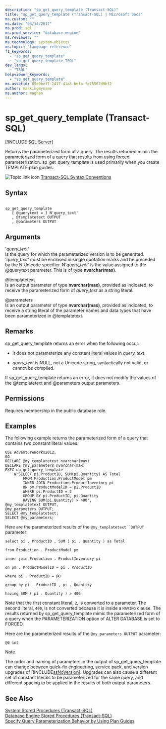 ```yaml
---
description: "sp_get_query_template (Transact-SQL)"
title: "sp_get_query_template (Transact-SQL) | Microsoft Docs"
ms.custom: ""
ms.date: "03/14/2017"
ms.prod: sql
ms.prod_service: "database-engine"
ms.reviewer: ""
ms.technology: system-objects
ms.topic: "language-reference"
f1_keywords: 
  - "sp_get_query_template"
  - "sp_get_query_template_TSQL"
dev_langs: 
  - "TSQL"
helpviewer_keywords: 
  - "sp_get_query_template"
ms.assetid: 85e9bef7-2417-41a8-befa-fe75507d9bf2
author: markingmyname
ms.author: maghan
---
```

# sp_get_query_template (Transact-SQL)
[!INCLUDE [SQL Server](../../includes/applies-to-version/sqlserver.md)]

  Returns the parameterized form of a query. The results returned mimic the parameterized form of a query that results from using forced parameterization. sp_get_query_template is used primarily when you create TEMPLATE plan guides.  
  
 ![Topic link icon](../../database-engine/configure-windows/media/topic-link.gif "Topic link icon") [Transact-SQL Syntax Conventions](../../t-sql/language-elements/transact-sql-syntax-conventions-transact-sql.md)  
  
## Syntax  
  
```  
  
sp_get_query_template  
   [ @querytext = ] N'query_text'  
   , @templatetext OUTPUT   
   , @parameters OUTPUT   
```  
  
## Arguments  
 '*query_text*'  
 Is the query for which the parameterized version is to be generated. '*query_text*' must be enclosed in single quotation marks and be preceded by the N Unicode specifier. N'*query_text*' is the value assigned to the @querytext parameter. This is of type **nvarchar(max)**.  
  
 @templatetext  
 Is an output parameter of type **nvarchar(max)**, provided as indicated, to receive the parameterized form of *query_text* as a string literal.  
  
 @parameters  
 Is an output parameter of type **nvarchar(max)**, provided as indicated, to receive a string literal of the parameter names and data types that have been parameterized in @templatetext.  
  
## Remarks  
 sp_get_query_template returns an error when the following occur:  
  
-   It does not parameterize any constant literal values in *query_text*.  
  
-   *query_text* is NULL, not a Unicode string, syntactically not valid, or cannot be compiled.  
  
 If sp_get_query_template returns an error, it does not modify the values of the @templatetext and @parameters output parameters.  
  
## Permissions  
 Requires membership in the public database role.  
  
## Examples  
 The following example returns the parameterized form of a query that contains two constant literal values.  
  
```  
USE AdventureWorks2012;  
GO  
DECLARE @my_templatetext nvarchar(max)  
DECLARE @my_parameters nvarchar(max)  
EXEC sp_get_query_template   
    N'SELECT pi.ProductID, SUM(pi.Quantity) AS Total  
        FROM Production.ProductModel pm   
        INNER JOIN Production.ProductInventory pi  
        ON pm.ProductModelID = pi.ProductID  
        WHERE pi.ProductID = 2  
        GROUP BY pi.ProductID, pi.Quantity  
        HAVING SUM(pi.Quantity) > 400',  
@my_templatetext OUTPUT,  
@my_parameters OUTPUT;  
SELECT @my_templatetext;  
SELECT @my_parameters;  
```  
  
 Here are the parameterized results of the `@my_templatetext``OUTPUT` parameter:  
  
 `select pi . ProductID , SUM ( pi . Quantity ) as Total`  
  
 `from Production . ProductModel pm`  
  
 `inner join Production . ProductInventory pi`  
  
 `on pm . ProductModelID = pi . ProductID`  
  
 `where pi . ProductID = @0`  
  
 `group by pi . ProductID , pi . Quantity`  
  
 `having SUM ( pi . Quantity ) > 400`  
  
 Note that the first constant literal, `2`, is converted to a parameter. The second literal, `400`, is not converted because it is inside a `HAVING` clause. The results returned by sp_get_query_template mimic the parameterized form of a query when the PARAMETERIZATION option of ALTER DATABASE is set to FORCED.  
  
 Here are the parameterized results of the `@my_parameters OUTPUT` parameter:  
  
```  
@0 int  
```  
  
> [!NOTE]  
>  The order and naming of parameters in the output of sp_get_query_template can change between quick-fix engineering, service pack, and version upgrades of [!INCLUDE[ssNoVersion](../../includes/ssnoversion-md.md)]. Upgrades can also cause a different set of constant literals to be parameterized for the same query, and different spacing to be applied in the results of both output parameters.  
  
## See Also  
 [System Stored Procedures &#40;Transact-SQL&#41;](../../relational-databases/system-stored-procedures/system-stored-procedures-transact-sql.md)   
 [Database Engine Stored Procedures &#40;Transact-SQL&#41;](../../relational-databases/system-stored-procedures/database-engine-stored-procedures-transact-sql.md)   
 [Specify Query Parameterization Behavior by Using Plan Guides](../../relational-databases/performance/specify-query-parameterization-behavior-by-using-plan-guides.md)  
  
  
